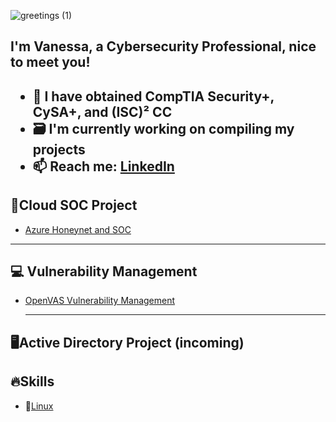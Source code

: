   
![greetings (1)](https://user-images.githubusercontent.com/109401839/212478916-224c7588-ae9d-41bf-ad0f-228ab2e0d110.gif)

</summary>
<h2> I'm Vanessa, a Cybersecurity Professional, nice to meet you!<h2>

- 🥳 I have obtained CompTIA Security+, CySA+, and (ISC)² CC 
- 🗃 I'm currently working on compiling my projects
- 📫 Reach me: [LinkedIn](https://www.linkedin.com/in/vanessamancia) 

</summary>

<h2> 🔐Cloud SOC Project</h2>
  
- [Azure Honeynet and SOC](https://github.com/VanessaMancia/Azure-SOC-Honeynet)

---

<div>

<h2> 💻 Vulnerability Management</h2>

- [OpenVAS Vulnerability Management](https://github.com/VanessaMancia/Vulnerability-Management-)

  ---

<h2>🖥️Active Directory Project (incoming)</h2>


<h2> 🔥Skills </h2>

- 🐧[Linux](https://github.com/VanessaMancia/Linux-)




